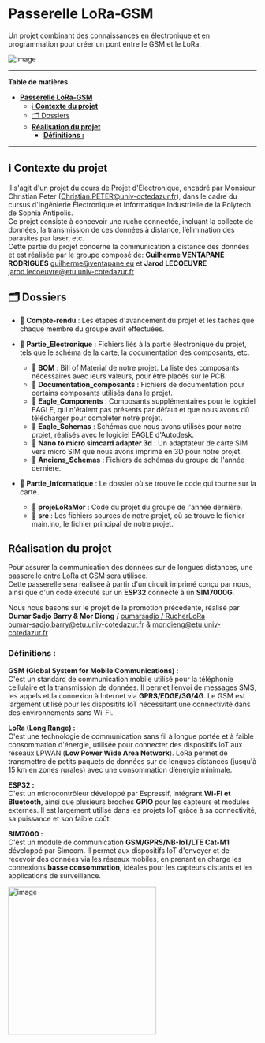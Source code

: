 # **Passerelle LoRa-GSM**  

Un projet combinant des connaissances en électronique et en programmation pour créer un pont entre le GSM et le LoRa.

![image](https://github.com/user-attachments/assets/3acdb9e8-fed4-4b29-99b4-2c63c6d7694c)

----

**Table de matières**
- [**Passerelle LoRa-GSM**](#passerelle-lora-gsm)
  - [ℹ️ **Contexte du projet**](#ℹ️-contexte-du-projet)
  - [🗂️ Dossiers](#️-dossiers)
  - [**Réalisation du projet**](#réalisation-du-projet)
    - [**Définitions :**](#définitions-)

----

## ℹ️ **Contexte du projet**

Il s'agit d'un projet du cours de Projet d'Électronique, encadré par Monsieur Christian Peter (<Christian.PETER@univ-cotedazur.fr>), dans le cadre du cursus d'Ingénierie Électronique et Informatique Industrielle de la Polytech de Sophia Antipolis.  
Ce projet consiste à concevoir une ruche connectée, incluant la collecte de données, la transmission de ces données à distance, l’élimination des parasites par laser, etc.  
Cette partie du projet concerne la communication à distance des données et est réalisée par le groupe composé de:
**Guilherme VENTAPANE RODRIGUES** <guilherme@ventapane.eu>
et
**Jarod LECOEUVRE** <jarod.lecoeuvre@etu.univ-cotedazur.fr>

## 🗂️ Dossiers

- 📁 **Compte-rendu** : Les étapes d'avancement du projet et les tâches que chaque membre du groupe avait effectuées.

- 📁 **Partie_Electronique** : Fichiers liés à la partie électronique du projet, tels que le schéma de la carte, la documentation des composants, etc.
  - 📁 **BOM** : Bill of Material de notre projet. La liste des composants nécessaires avec leurs valeurs, pour être placés sur le PCB.
  - 📁 **Documentation_composants** : Fichiers de documentation pour certains composants utilisés dans le projet.
  - 📁 **Eagle_Components** : Composants supplémentaires pour le logiciel EAGLE, qui n'étaient pas présents par défaut et que nous avons dû télécharger pour compléter notre projet.
  - 📁 **Eagle_Schemas** : Schémas que nous avons utilisés pour notre projet, réalisés avec le logiciel EAGLE d'Autodesk.
  - 📁 **Nano to micro simcard adapter 3d** : Un adaptateur de carte SIM vers micro SIM que nous avons imprimé en 3D pour notre projet.
  - 📁 **Anciens_Schemas** : Fichiers de schémas du groupe de l'année dernière.

- 📁 **Partie_Informatique** : Le dossier où se trouve le code qui tourne sur la carte.
  - 📁 **projeLoRaMor** : Code du projet du groupe de l'année dernière.
  - 📁 **src** : Les fichiers sources de notre projet, où se trouve le fichier main.ino, le fichier principal de notre projet.


## **Réalisation du projet**  

Pour assurer la communication des données sur de longues distances, une passerelle entre LoRa et GSM sera utilisée.  
Cette passerelle sera réalisée à partir d'un circuit imprimé conçu par nous, ainsi que d'un code exécuté sur un **ESP32** connecté à un **SIM7000G**.

Nous nous basons sur le projet de la promotion précédente, réalisé par **Oumar Sadjo Barry & Mor Dieng** / [oumarsadjo / RucherLoRa](https://github.com/oumarsadjo/RucherLoRa)  
<oumar-sadjo.barry@etu.univ-cotedazur.fr> & <mor.dieng@etu.univ-cotedazur.fr>

### **Définitions :**  

**GSM (Global System for Mobile Communications) :**  
C'est un standard de communication mobile utilisé pour la téléphonie cellulaire et la transmission de données. Il permet l’envoi de messages SMS, les appels et la connexion à Internet via **GPRS/EDGE/3G/4G**. Le GSM est largement utilisé pour les dispositifs IoT nécessitant une connectivité dans des environnements sans Wi-Fi.  

**LoRa (Long Range) :**  
C'est une technologie de communication sans fil à longue portée et à faible consommation d'énergie, utilisée pour connecter des dispositifs IoT aux réseaux LPWAN (**Low Power Wide Area Network**). LoRa permet de transmettre de petits paquets de données sur de longues distances (jusqu'à 15 km en zones rurales) avec une consommation d’énergie minimale.  

**ESP32 :**  
C'est un microcontrôleur développé par Espressif, intégrant **Wi-Fi et Bluetooth**, ainsi que plusieurs broches **GPIO** pour les capteurs et modules externes. Il est largement utilisé dans les projets IoT grâce à sa connectivité, sa puissance et son faible coût.  

**SIM7000 :**  
C'est un module de communication **GSM/GPRS/NB-IoT/LTE Cat-M1** développé par Simcom. Il permet aux dispositifs IoT d'envoyer et de recevoir des données via les réseaux mobiles, en prenant en charge les connexions **basse consommation**, idéales pour les capteurs distants et les applications de surveillance.  

<img width="300" alt="image" src="https://github.com/user-attachments/assets/89d18e22-138f-430b-ac1e-dbb92593b67c"/>
